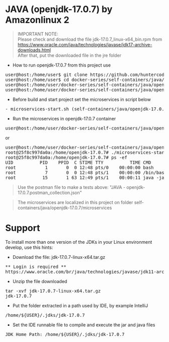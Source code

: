 # JAVA (openjdk-17.0.7) by Amazonlinux 2

> IMPORTANT NOTE:<br>
> Please check and download the file jdk-17.0.7_linux-x64_bin.rpm from
> https://www.oracle.com/java/technologies/javase/jdk17-archive-downloads.html
> <br>
> After that, put the downloaded file in the jre folder

- How to run openjdk-17.0.7 from this project use

<pre>
user@host:/home/user$ git clone https://github.com/huntercodexs/docker-series.git .
user@host:/home/user$ cd docker-series/self-containers/java/openjdk-17.0.7
user@host:/home/user/docker-series/self-containers/java/openjdk-17.0.7$ docker-compose up --build
user@host:/home/user/docker-series/self-containers/java/openjdk-17.0.7$ docker-compose start
</pre>

- Before build and start project set the microservices in script below

<pre>
- microservices-start.sh (self-containers/java/openjdk-17.0.7/microservices/microservices-start.sh)
</pre>

- Run the microservices in openjdk-17.0.7 container

<pre>
user@host:/home/user/docker-series/self-containers/java/openjdk-17.0.7$ docker exec -it openjdk-17.0.7 ./microservices-start.sh
</pre>

or

<pre>
user@host:/home/user/docker-series/self-containers/java/openjdk-17.0.7$ docker exec -it openjdk-17.0.7 /bin/bash
root@25f8c997da0a:/home/openjdk-17.0.7# ./microservices-start.sh
root@25f8c997da0a:/home/openjdk-17.0.7# ps -ef
UID          PID    PPID  C STIME TTY          TIME CMD
root           1       0  0 12:48 pts/0    00:00:00 bash
root           7       0  0 12:48 pts/1    00:00:00 /bin/bash
root          15       1 63 12:49 pts/1    00:00:11 java -jar SIMPLE-API-USERS-0.0.1-SNAPSHOT.jar
</pre>

> Use the postman file to make a tests above: "JAVA - openjdk-17.0.7.postman_collection.json"

> The microservices are localized in this project on folder self-containers/java/openjdk-17.0.7/microservices


# Support

To install more than one version of the JDKs in your Linux environment develop, use this hints:

- Download the file: jdk-17.0.7-linux-x64.tar.gz
<pre>
** Login is required **
https://www.oracle.com/br/java/technologies/javase/jdk11-archive-downloads.html
</pre>

- Unzip the file downloaded
<pre>
tar -xvf jdk-17.0.7-linux-x64.tar.gz
jdk-17.0.7
</pre>

- Put the folder extracted in a path used by IDE, by example IntelliJ
<pre>
/home/${USER}/.jdks/jdk-17.0.7
</pre>

- Set the IDE runnable file to compile and execute the jar and java files
<pre>
JDK Home Path: /home/${USER}/.jdks/jdk-17.0.7
</pre>

